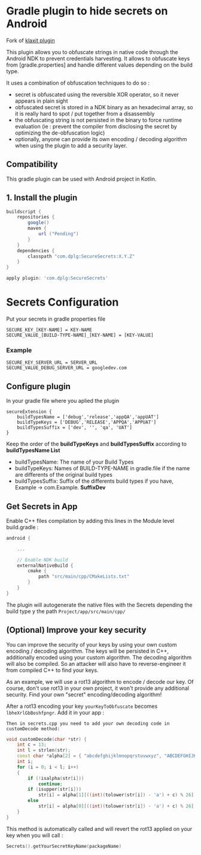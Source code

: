 
# Gradle plugin to hide secrets on Android



Fork of [klaxit plugin](https://github.com/klaxit/hidden-secrets-gradle-plugin)

This plugin allows you to obfuscate strings in native code through the Android NDK to prevent credentials harvesting. It allows to obfuscate keys from [gradle.properties] and handle different values depending on the build type.


It uses a combination of obfuscation techniques to do so :

* secret is obfuscated using the reversible XOR operator, so it never appears in plain sight
* obfuscated secret is stored in a NDK binary as an hexadecimal array, so it is really hard to spot / put together from a disassembly
* the obfuscating string is not persisted in the binary to force runtime evaluation (ie : prevent the compiler from disclosing the secret by optimizing the de-obfuscation logic)
* optionally, anyone can provide its own encoding / decoding algorithm when using the plugin to add a security layer.



## Compatibility
This gradle plugin can be used with Android project in Kotlin.

## 1. Install the plugin

```Groovy
buildscript {
    repositories {
        google()
        maven {
            url ("Pending")
        }
    }
    dependencies {
        classpath "com.dplg:SecureSecrets:X.Y.Z"
    }
}

apply plugin: 'com.dplg:SecureSecrets'
```
# Secrets Configuration

Put your secrets in gradle properties file

```
SECURE_KEY_[KEY-NAME] = KEY-NAME
SECURE_VALUE_[BUILD-TYPE-NAME]_[KEY-NAME] = [KEY-VALUE] 
```
### Example

```
SECURE_KEY_SERVER_URL = SERVER_URL
SECURE_VALUE_DEBUG_SERVER_URL = googledev.com
```
## Configure plugin
In your gradle file where you aplied the plugin
```
secureExtension {
    buildTypesName = ['debug','release','appQA','appUAT']
    buildTypeKeys = ['DEBUG','RELEASE','APPQA','APPUAT']
    buildTypesSuffix = ['dev', '', 'qa', 'UAT']
}
```
Keep the order of the **buildTypeKeys** and **buildTypesSuffix** according to **buildTypesName List**
* buildTypesName: The name of your Build Types
* buildTypeKeys: Names of BUILD-TYPE-NAME in gradle.file if the name are differents of the original build types
* buildTypesSuffix: Suffix of the differents build types if you have, Example -> com.Example. **SuffixDev**



## Get Secrets in App
Enable C++ files compilation by adding this lines in the Module level build.gradle :

``` Groovy
android {

    ...

    // Enable NDK build
    externalNativeBuild {
        cmake {
            path "src/main/cpp/CMakeLists.txt"
        }
    }
}
```

The plugin will autogenerate the native files with the Secrets depending the build type y the path ```Project/app/src/main/cpp/```


## (Optional) Improve your key security

You can improve the security of your keys by using your own custom encoding / decoding algorithm. The keys will be persisted in C++, additionally encoded using your custom algorithm. The decoding algorithm will also be compiled. So an attacker will also have to reverse-engineer it from compiled C++ to find your keys.

As an example, we will use a rot13 algorithm to encode / decode our key. Of course, don't use rot13 in your own project, it won't provide any additional security. Find your own "secret" encoding/decoding algorithm!

After a rot13 encoding your key ```yourKeyToObfuscate``` becomes ```lbheXrlGbBoshfpngr```. Add it in your app :

```Then in secrets.cpp you need to add your own decoding code in customDecode method:```

```c++
void customDecode(char *str) {
    int c = 13;
    int l = strlen(str);
    const char *alpha[2] = { "abcdefghijklmnopqrstuvwxyz", "ABCDEFGHIJKLMNOPQRSTUVWXYZ"};
    int i;
    for (i = 0; i < l; i++)
    {
        if (!isalpha(str[i]))
            continue;
        if (isupper(str[i]))
            str[i] = alpha[1][((int)(tolower(str[i]) - 'a') + c) % 26];
        else
            str[i] = alpha[0][((int)(tolower(str[i]) - 'a') + c) % 26];
    }
}
```
This method is automatically called and will revert the rot13 applied on your key when you will call :

```kotlin
Secrets().getYourSecretKeyName(packageName)
```